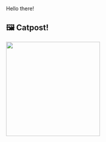 Hello there!



## 🖼️ Catpost!

<sub>
    <img src="https://cdn2.thecatapi.com/images/e-K6OolyV.jpg" height="256">
</sub>


